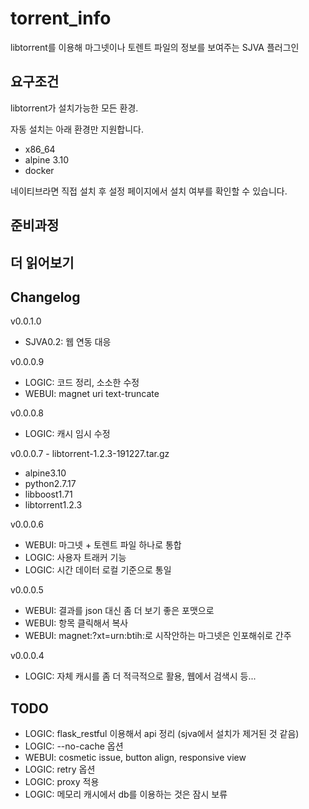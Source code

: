 # torrent_info

libtorrent를 이용해 마그넷이나 토렌트 파일의 정보를 보여주는 SJVA 플러그인

## 요구조건

libtorrent가 설치가능한 모든 환경.

자동 설치는 아래 환경만 지원합니다.
- x86_64
- alpine 3.10
- docker

네이티브라면 직접 설치 후 설정 페이지에서 설치 여부를 확인할 수 있습니다.

## 준비과정

## 더 읽어보기

## Changelog

v0.0.1.0
- SJVA0.2: 웹 연동 대응

v0.0.0.9
- LOGIC: 코드 정리, 소소한 수정
- WEBUI: magnet uri text-truncate

v0.0.0.8
- LOGIC: 캐시 임시 수정

v0.0.0.7 - libtorrent-1.2.3-191227.tar.gz
- alpine3.10
- python2.7.17
- libboost1.71
- libtorrent1.2.3

v0.0.0.6
- WEBUI: 마그넷 + 토렌트 파일 하나로 통합
- LOGIC: 사용자 트래커 기능
- LOGIC: 시간 데이터 로컬 기준으로 통일

v0.0.0.5
- WEBUI: 결과를 json 대신 좀 더 보기 좋은 포맷으로
- WEBUI: 항목 클릭해서 복사
- WEBUI: magnet:?xt=urn:btih:로 시작안하는 마그넷은 인포해쉬로 간주

v0.0.0.4
- LOGIC: 자체 캐시를 좀 더 적극적으로 활용, 웹에서 검색시 등...

## TODO

- LOGIC: flask_restful 이용해서 api 정리 (sjva에서 설치가 제거된 것 같음)
- LOGIC: --no-cache 옵션
- WEBUI: cosmetic issue, button align, responsive view
- LOGIC: retry 옵션
- LOGIC: proxy 적용
- LOGIC: 메모리 캐시에서 db를 이용하는 것은 잠시 보류
